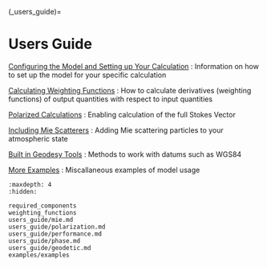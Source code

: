 
(_users_guide)=
# Users Guide


[Configuring the Model and Setting up Your Calculation](required_components.md)
: Information on how to set up the model for your specific calculation

[Calculating Weighting Functions](weighting_functions.md)
: How to calculate derivatives (weighting functions) of output quantities with respect to input quantities

[Polarized Calculations](users_guide/polarization.md)
: Enabling calculation of the full Stokes Vector

[Including Mie Scatterers](users_guide/mie.md)
: Adding Mie scattering particles to your atmospheric state

[Built in Geodesy Tools](users_guide/geodetic.md)
: Methods to work with datums such as WGS84

[More Examples](examples/examples.rst)
: Miscallaneous examples of model usage


```{toctree}
:maxdepth: 4
:hidden:

required_components
weighting_functions
users_guide/mie.md
users_guide/polarization.md
users_guide/performance.md
users_guide/phase.md
users_guide/geodetic.md
examples/examples
```

